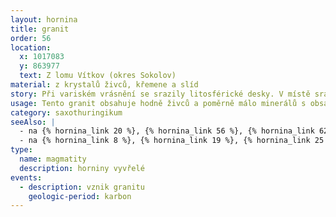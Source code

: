 ```yaml
---
layout: hornina
title: granit
order: 56
location:
  x: 1017083
  y: 863977
  text: Z lomu Vítkov (okres Sokolov)
material: z krystalů živců, křemene a slíd
story: Při variském vrásnění se srazily litosférické desky. V místě srážky vyrostly vysoké hory. Některé části zemské kůry byly zatlačeny do velké hloubky, kde se začaly tavit. V hloubce několika kilometrů pod variským horstvem vznikala velká tělesa žhavého magmatu, která velice pomalu chladla. V nejvyšších částech granitových masivů vznikaly zvláštní typy granitu, které mohou obsahovat ložiska cínu, wolframu a lithia nebo ložiska živcových surovin. V Slavkovském lese a v Krušných Horách se nejvyšší části některých granitových masivů zachovaly.
usage: Tento granit obsahuje hodně živců a poměrně málo minerálů s obsahem železa a titanu, je proto vhodnou živcovou surovinou. Těží se v lomu, drtí se a mele. Rozemletý granit se pak čistí - odstraňují se tmavé minerály, obsahující železo a titan - ty jsou u živcových surovin nežádoucí. Živce se používají při výrobě skla, keramiky a glazur. Přídavek živce snižuje teplotu tavení sklářského kmene a tím šetří energii při výrobě skla.
category: saxothuringikum
seeAlso: |
  - na {% hornina_link 20 %}, {% hornina_link 56 %}, {% hornina_link 62 %} a {% hornina_link 74 %}  -  pokud hlubinná vyvřelina obsahuje méně alkalického živce a více plagioklasu než já, říká se jí granit (žula)
  - na {% hornina_link 8 %}, {% hornina_link 19 %}, {% hornina_link 25 %}, {% hornina_link 48 %} a {% hornina_link 73 %} - uvidíš další typy vyvřelin vzniklých hluboko pod povrchem Země
type:
  name: magmatity
  description: horniny vyvřelé
events:
  - description: vznik granitu
    geologic-period: karbon
---
```

